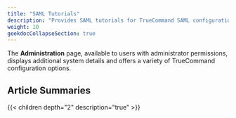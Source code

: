 ```yaml
---
title: "SAML Tutorials"
description: "Provides SAML tutorials for TrueCommand SAML configurations."
weight: 10
geekdocCollapseSection: true
---
```


The **Administration** page, available to users with administrator permissions, displays additional system details and offers a variety of TrueCommand configuration options.

## Article Summaries

{{< children depth="2" description="true" >}}
